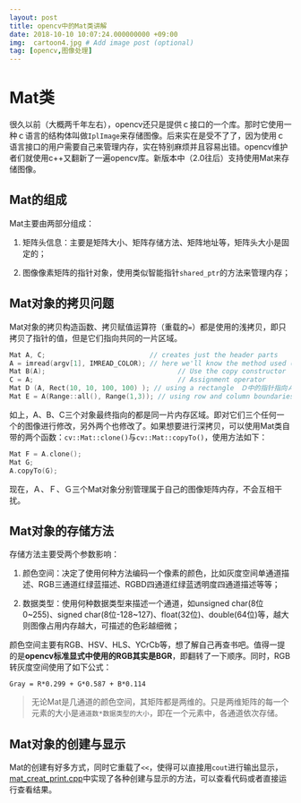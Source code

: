 ```yaml
---
layout: post
title: opencv中的Mat类讲解
date: 2018-10-10 10:07:24.000000000 +09:00
img:  cartoon4.jpg # Add image post (optional)
tag: [opencv,图像处理]
---
```


# Mat类

很久以前（大概两千年左右），opencv还只是提供ｃ接口的一个库。那时它使用一种ｃ语言的结构体叫做`IplImage`来存储图像。后来实在是受不了了，因为使用ｃ语言接口的用户需要自己来管理内存，实在特别麻烦并且容易出错。opencv维护者们就使用c++又翻新了一遍opencv库。新版本中（2.0往后）支持使用Mat来存储图像。

## Mat的组成
Mat主要由两部分组成：
1. 矩阵头信息：主要是矩阵大小、矩阵存储方法、矩阵地址等，矩阵头大小是固定的；

2. 图像像素矩阵的指针对象，使用类似智能指针`shared_ptr`的方法来管理内存；

## Mat对象的拷贝问题
Mat对象的拷贝构造函数、拷贝赋值运算符（重载的`=`）都是使用的浅拷贝，即只拷贝了指针的值，但是它们指向共同的一片区域。

```cpp
Mat A, C;                          // creates just the header parts
A = imread(argv[1], IMREAD_COLOR); // here we'll know the method used (allocate matrix)
Mat B(A);                                 // Use the copy constructor
C = A;                                    // Assignment operator
Mat D (A, Rect(10, 10, 100, 100) ); // using a rectangle　Ｄ中的指针指向Ａ指针指向矩阵的一片长方形区域
Mat E = A(Range::all(), Range(1,3)); // using row and column boundaries　也是指向一部分区域，第一个参数代表行（全部行），第二个参数代表列（１～３列）
```

如上，A、B、C三个对象最终指向的都是同一片内存区域。即对它们三个任何一个的图像进行修改，另外两个也修改了。如果想要进行深拷贝，可以使用Mat类自带的两个函数：`cv::Mat::clone()`与`cv::Mat::copyTo()`，使用方法如下：

```cpp
Mat F = A.clone();
Mat G;
A.copyTo(G);
```

现在，Ａ、Ｆ、Ｇ三个Mat对象分别管理属于自己的图像矩阵内存，不会互相干扰。

## Mat对象的存储方法
存储方法主要受两个参数影响：
1. 颜色空间：决定了使用何种方法编码一个像素的颜色，比如灰度空间单通道描述、RGB三通道红绿蓝描述、RGBD四通道红绿蓝透明度四通道描述等等；

2. 数据类型：使用何种数据类型来描述一个通道，如unsigned char(8位0~255)、signed char(8位-128~127)、float(32位)、double(64位)等，越大则图像占用内存越大，可描述的色彩越细微；

颜色空间主要有RGB、HSV、HLS、YCrCb等，想了解自己再查书吧。值得一提的是**opencv标准显式中使用的RGB其实是BGR**，即翻转了一下顺序。同时，RGB转灰度空间使用了如下公式：

    Gray = R*0.299 + G*0.587 + B*0.114


> 无论Mat是几通道的颜色空间，其矩阵都是两维的。只是两维矩阵的每一个元素的大小是`通道数*数据类型的大小`，即在一个元素中，各通道依次存储。

## Mat对象的创建与显示
Mat的创建有好多方式，同时它重载了`<<`，使得可以直接用`cout`进行输出显示，[mat_creat_print.cpp](https://github.com/xhy3054/myopencv/blob/master/004_Mat/mat_creat_print.cpp)中实现了各种创建与显示的方法，可以查看代码或者直接运行查看结果。



